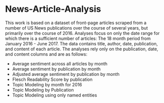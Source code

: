 # News-Article-Analysis

This work is based on a dataset of front-page articles scraped from a number of US News publications over the course of several years, but primarily over the course of 2016. Analyses focus on only the date range for which there is a sufficient number of articles: The 18 month period from January 2016 - June 2017. The data contains title, author, date, publication, and content of each article. The analyses rely only on the publication, date, and content columns and are as follows:

- Average sentiment across all articles by month
- Average sentiment by publication by month 
- Adjusted average sentiment by publication by month
- Flesch Readability Score by publication
- Topic Modeling by month for 2016
- Topic Modeling by Publication
- Topic Modeling using only named entities
